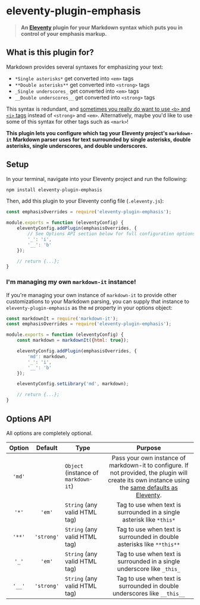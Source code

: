 # eleventy-plugin-emphasis

> **An [Eleventy](https://11ty.dev) plugin for your Markdown syntax which puts you in control of your emphasis markup.**

## What is this plugin for?

Markdown provides several syntaxes for emphasizing your text:

* `*Single asterisks*` get converted into `<em>` tags
* `**Double asterisks**` get converted into `<strong>` tags
* `_Single underscores_` get converted into `<em>` tags
* `__Double underscores__` get converted into `<strong>` tags

This syntax is redundant, and [sometimes you really do want to use `<b>` and `<i>` tags](https://www.w3.org/International/questions/qa-b-and-i-tags) instead of `<strong>` and `<em>`. Alternatively, maybe you'd like to use some of this syntax for other tags such as `<mark>`!

**This plugin lets you configure which tag your Eleventy project's `markdown-it` Markdown parser uses for text surrounded by single asterisks, double asterisks, single underscores, and double underscores.**

## Setup

In your terminal, navigate into your Eleventy project and run the following:

```bash
npm install eleventy-plugin-emphasis
```

Then, add this plugin to your Eleventy config file (`.eleventy.js`):

```js
const emphasisOverrides = require('eleventy-plugin-emphasis');

module.exports = function (eleventyConfig) {
	eleventyConfig.addPlugin(emphasisOverrides, {
		// See Options API section below for full configuration options!
		'_': 'i',
		'__': 'b'
	});

	// return {...};
}
```

### I'm managing my own `markdown-it` instance!

If you're managing your own instance of `markdown-it` to provide other customizations to your Markdown parsing, you can supply that instance to `eleventy-plugin-emphasis` as the `md` property in your options object:

```js
const markdownIt = require('markdown-it');
const emphasisOverrides = require('eleventy-plugin-emphasis');

module.exports = function (eleventyConfig) {
	const markdown = markdownIt({html: true});

	eleventyConfig.addPlugin(emphasisOverrides, {
		'md': markdown,
		'_': 'i',
		'__': 'b'
	});

	eleventyConfig.setLibrary('md', markdown);

	// return {...};
}
```

## Options API

All options are completely optional.

| Option |   Default  | Type                                 |                                                                                               Purpose                                                                                              |
|:------:|:----------:|--------------------------------------|:--------------------------------------------------------------------------------------------------------------------------------------------------------------------------------------------------:|
| `'md'` |            | `Object` (instance of `markdown-it`) | Pass your own instance of markdown-it to configure. If not provided, the plugin will create its own instance using the [same defaults as Eleventy](https://www.11ty.dev/docs/languages/markdown/). |
| `'*'`  | `'em'`     | `String` (any valid HTML tag)        | Tag to use when text is surrounded in a single asterisk like `*this*`                                                                                                                              |
| `'**'` | `'strong'` | `String` (any valid HTML tag)        | Tag to use when text is surrounded in double asterisks like `**this**`                                                                                                                             |
| `'_'`  | `'em'`     | `String` (any valid HTML tag)        | Tag to use when text is surrounded in a single underscore like `_this_`                                                                                                                            |
| `'__'` | `'strong'` | `String` (any valid HTML tag)        | Tag to use when text is surrounded in double underscores like `__this__`                                                                                                                           |
